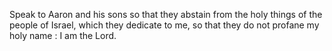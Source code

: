 Speak to Aaron and his sons so that they abstain from the holy things of the people of Israel, which they dedicate to me, so that they do not profane my holy name : I am the Lord.
